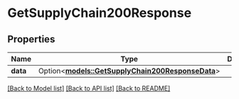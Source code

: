 # GetSupplyChain200Response

## Properties

Name | Type | Description | Notes
------------ | ------------- | ------------- | -------------
**data** | Option<[**models::GetSupplyChain200ResponseData**](get_supply_chain_200_response_data.md)> |  | [optional]

[[Back to Model list]](../README.md#documentation-for-models) [[Back to API list]](../README.md#documentation-for-api-endpoints) [[Back to README]](../README.md)


